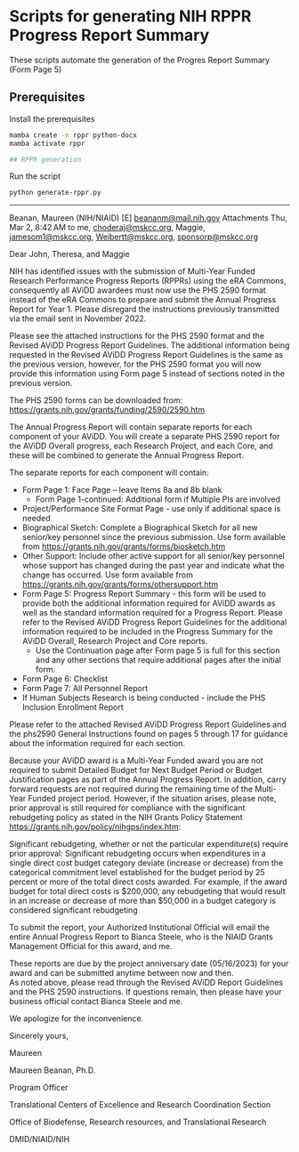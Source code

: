 # Scripts for generating NIH RPPR Progress Report Summary

These scripts automate the generation of the Progres Report Summary (Form Page 5)

## Prerequisites

Install the prerequisites
```bash
mamba create -n rppr python-docx
mamba activate rppr

## RPPR generation
```
Run the script
```bash
python generate-rppr.py
```

---

Beanan, Maureen (NIH/NIAID) [E] <beananm@mail.nih.gov>
Attachments
Thu, Mar 2, 8:42 AM
to me, choderaj@mskcc.org, Maggie, jamesom1@mskcc.org, Weibertt@mskcc.org, sponsorp@mskcc.org

Dear John, Theresa, and Maggie

NIH has identified issues with the submission of Multi-Year Funded Research Performance Progress Reports (RPPRs) using the eRA Commons, consequently all AViDD awardees must now use the PHS 2590 format instead of the eRA Commons to prepare and submit the Annual Progress Report for Year 1.   Please disregard the instructions previously transmitted via the email sent in November 2022. 

Please see the attached instructions for the PHS 2590 format and the Revised AViDD Progress Report Guidelines.  The additional information being requested in the Revised AViDD Progress Report Guidelines is the same as the previous version, however, for the PHS 2590 format you will now provide this information using Form page 5 instead of sections noted in the previous version.

The PHS 2590 forms can be downloaded from: https://grants.nih.gov/grants/funding/2590/2590.htm

The Annual Progress Report will contain separate reports for each component of your AViDD.   You will create a separate PHS 2590 report for the AViDD Overall progress, each Research Project, and each Core, and these will be combined to generate the Annual Progress Report.

The separate reports for each component will contain:
* Form Page 1:  Face Page – leave Items 8a and 8b blank
    * Form Page 1-continued:  Additional form if Multiple PIs are involved
* Project/Performance Site Format Page - use only if additional space is needed
* Biographical Sketch: Complete a Biographical Sketch for all new senior/key personnel since the previous submission.  Use form available from https://grants.nih.gov/grants/forms/biosketch.htm
* Other Support: Include other active support for all senior/key personnel whose support has changed during the past year and indicate what the change has occurred.  Use form available from https://grants.nih.gov/grants/forms/othersupport.htm
* Form Page 5:  Progress Report Summary - this form will be used to provide both the additional information required for AViDD awards as well as the standard information required for a Progress Report.  Please refer to the Revised AViDD Progress Report Guidelines for the additional information required to be included in the Progress Summary for the AViDD Overall, Research Project and Core reports.
    * Use the Continuation page after Form page 5 is full for this section and any other sections that require additional pages after the initial form.
* Form Page 6:  Checklist
* Form Page 7:  All Personnel Report
* If Human Subjects Research is being conducted - include the PHS Inclusion Enrollment Report

Please refer to the attached Revised AViDD Progress Report Guidelines and the phs2590 General Instructions found on pages 5 through 17 for guidance about the information required for each section.

Because your AViDD award is a Multi-Year Funded award you are not required to submit Detailed Budget for Next Budget Period or Budget Justification pages as part of the Annual Progress Report.  In addition, carry forward requests are not required during the remaining time of the Multi-Year Funded project period.   However, if the situation arises, please note, prior approval is still required for compliance with the significant rebudgeting policy as stated in the NIH Grants Policy Statement https://grants.nih.gov/policy/nihgps/index.htm:

Significant rebudgeting, whether or not the particular expenditure(s) require prior approval:  Significant rebudgeting occurs when expenditures in a single direct cost budget category deviate (increase or decrease) from the categorical commitment level established for the budget period by 25 percent or more of the total direct costs awarded. For example, if the award budget for total direct costs is $200,000, any rebudgeting that would result in an increase or decrease of more than $50,000 in a budget category is considered significant rebudgeting

To submit the report, your Authorized Institutional Official will email the entire Annual Progress Report to Bianca Steele, who is the NIAID Grants Management Official for this award, and me.

These reports are due by the project anniversary date (05/16/2023) for your award and can be submitted anytime between now and then.  
As noted above, please read through the Revised AViDD Report Guidelines and the PHS 2590 instructions.  If questions remain, then please have your business official contact Bianca Steele and me.

We apologize for the inconvenience.

Sincerely yours,

Maureen

 

Maureen Beanan, Ph.D.

Program Officer

Translational Centers of Excellence and Research Coordination Section

Office of Biodefense, Research resources, and Translational Research

DMID/NIAID/NIH